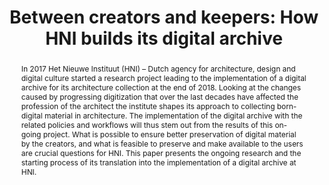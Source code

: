 ---
abstract: In 2017 Het Nieuwe Instituut (HNI) – Dutch agency for architecture, design
  and digital culture started a research project leading to the implementation of
  a digital archive for its architecture collection at the end of 2018. Looking at
  the changes caused by progressing digitization that over the last decades have affected
  the profession of the architect the institute shapes its approach to collecting
  born-digital material in architecture. The implementation of the digital archive
  with the related policies and workflows will thus stem out from the results of this
  on-going project. What is possible to ensure better preservation of digital material
  by the creators, and what is feasible to preserve and make available to the users
  are crucial questions for HNI. This paper presents the ongoing research and the
  starting process of its translation into the implementation of a digital archive
  at HNI.
creators:
- Ania Molenda
date: null
document_url: https://services.phaidra.univie.ac.at/api/object/o:923646/download
grand_parent: iPRES
institutions: []
keywords:
- boston
landing_page_url: https://phaidra.univie.ac.at/o:923646
language: eng
layout: publication
license: CC BY 4.0 International
notes_url: null
parent: iPRES 2018
publication_type: paper
size: 109600
slides_url: null
source_name: iPRES
stream_url: null
title: 'Between creators and keepers: How HNI builds its digital archive'
year: 2018
---